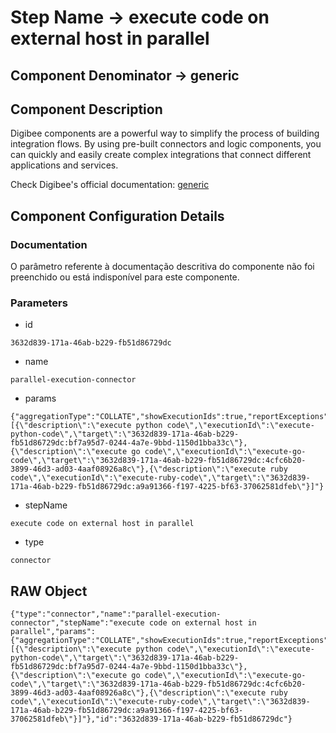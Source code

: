 # Step Name -> execute code on external host in parallel
## Component Denominator -> generic

## Component Description

Digibee components are a powerful way to simplify the process of building integration flows. By using pre-built connectors and logic components, you can quickly and easily create complex integrations that connect different applications and services.

Check Digibee's official documentation: [generic](https://docs.digibee.com/documentation "Digibee documentation")

## Component Configuration Details
### Documentation

O parâmetro referente à documentação descritiva do componente não foi preenchido ou está indisponível para este componente.

### Parameters

* id
```
3632d839-171a-46ab-b229-fb51d86729dc
```

* name
```
parallel-execution-connector
```

* params
```
{"aggregationType":"COLLATE","showExecutionIds":true,"reportExceptions":true,"parallelExecutions":"[{\"description\":\"execute python code\",\"executionId\":\"execute-python-code\",\"target\":\"3632d839-171a-46ab-b229-fb51d86729dc:bf7a95d7-0244-4a7e-9bbd-1150d1bba33c\"},{\"description\":\"execute go code\",\"executionId\":\"execute-go-code\",\"target\":\"3632d839-171a-46ab-b229-fb51d86729dc:4cfc6b20-3899-46d3-ad03-4aaf08926a8c\"},{\"description\":\"execute ruby code\",\"executionId\":\"execute-ruby-code\",\"target\":\"3632d839-171a-46ab-b229-fb51d86729dc:a9a91366-f197-4225-bf63-37062581dfeb\"}]"}
```

* stepName
```
execute code on external host in parallel
```

* type
```
connector
```


## RAW Object

```
{"type":"connector","name":"parallel-execution-connector","stepName":"execute code on external host in parallel","params":{"aggregationType":"COLLATE","showExecutionIds":true,"reportExceptions":true,"parallelExecutions":"[{\"description\":\"execute python code\",\"executionId\":\"execute-python-code\",\"target\":\"3632d839-171a-46ab-b229-fb51d86729dc:bf7a95d7-0244-4a7e-9bbd-1150d1bba33c\"},{\"description\":\"execute go code\",\"executionId\":\"execute-go-code\",\"target\":\"3632d839-171a-46ab-b229-fb51d86729dc:4cfc6b20-3899-46d3-ad03-4aaf08926a8c\"},{\"description\":\"execute ruby code\",\"executionId\":\"execute-ruby-code\",\"target\":\"3632d839-171a-46ab-b229-fb51d86729dc:a9a91366-f197-4225-bf63-37062581dfeb\"}]"},"id":"3632d839-171a-46ab-b229-fb51d86729dc"}
```